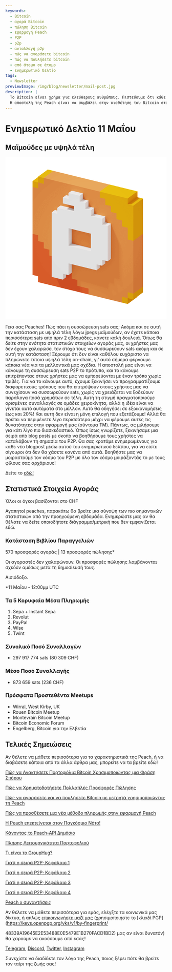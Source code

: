 ```yaml
---
keywords:
  - Bitcoin
  - αγορά Bitcoin
  - πώληση Bitcoin
  - εφαρμογή Peach
  - P2P
  - p2p
  - ανταλλαγή p2p
  - πώς να αγοράσετε bitcoin
  - πώς να πουλήσετε bitcoin
  - από άτομο σε άτομο
  - ενημερωτικό δελτίο
tags:
  - Newsletter
previewImage: /img/blog/newsletter/mail-post.jpg
description: |
  Το Bitcoin είναι χρήμα για ελεύθερους ανθρώπους. Πιστεύουμε ότι κάθε άνθρωπος έχει το δικαίωμα να επιλέγει με ποιο νόμισμα θα αποθηκεύσει τον πλούτο του, το αποτέλεσμα της εργασίας του, τον χρόνο και την ενέργειά του.
  Η αποστολή της Peach είναι να συμβάλει στην υιοθέτηση του Bitcoin στα χέρια του κόσμου.
---
```


# Ενημερωτικό Δελτίο 11 Μαΐου

## Μαϊμούδες με υψηλά τέλη

![peachy peach bitcoin gif](/img/blog/newsletter/gif-peach.gif)

Γεια σας Peaches!
Πώς πάει η συσσώρευση sats σας; Ακόμα και σε αυτή την κατάσταση με υψηλά τέλη λόγω jpegs μαϊμούδων, αν έχετε κάποια περισσότερα sats από πριν 2 εβδομάδες, κάνετε καλή δουλειά. Όπως θα δείτε στην ενότητα στατιστικών στοιχείων αγοράς μας, οι χρήστες μας δεν έχουν χαλαρώσει τον στόχο τους να συσσωρεύουν sats ακόμη και σε αυτή την κατάσταση!
Ξέρουμε ότι δεν είναι καθόλου ευχάριστο να πληρώνετε τέτοια υψηλά τέλη on-chain, γι' αυτό σήμερα φέρνουμε κάποια νέα για τα μελλοντικά μας σχέδια.
Η αποστολή μας είναι να κάνουμε τη συσσώρευση sats P2P το πρότυπο, και το κάνουμε επιτρέποντας στους χρήστες μας να εμπορεύονται με έναν τρόπο χωρίς τριβές.
Για να το κάνουμε αυτό, έχουμε ξεκινήσει να προγραμματίζουμε διαφορετικούς τρόπους που θα επιτρέψουν στους χρήστες μας να συνεχίσουν να συσσωρεύουν sats, χωρίς να χρειάζεται να ξοδεύουν παράλογα ποσά χρημάτων σε τέλη.
Αυτή τη στιγμή πραγματοποιούμε ορισμένες συναλλαγές σε ομάδες χειροκίνητα, αλλά η ιδέα είναι να γίνεται αυτό αυτόματα στο μέλλον. Αυτό θα οδηγήσει σε εξοικονομήσεις έως και 20%!
Και αυτή δεν είναι η μόνη επιλογή που εξετάζουμε! Αλλά θα πρέπει να περιμένετε λίγο περισσότερο μέχρι να φέρουμε αυτές τις δυνατότητες στην εφαρμογή μας (σύντομα TM).
Πάντως, ας μιλήσουμε για κάτι λίγο πιο διασκεδαστικό. Όπως ίσως γνωρίζετε, ξεκινήσαμε μια σειρά από blog posts με σκοπό να βοηθήσουμε τους χρήστες να καταλάβουν τη σημασία του P2P. Θα σας κρατάμε ενημερωμένους για κάθε νέο blogpost μέσω αυτού του ενημερωτικού δελτίου, για να είστε σίγουροι ότι δεν θα χάσετε κανένα από αυτά.
Βοηθήστε μας να μοιραστούμε τον κόσμο του P2P με όλο τον κόσμο μοιράζοντάς το με τους φίλους σας αρχάριους!

Δείτε το [εδώ!](https://peachbitcoin.com/el/blog/why-p2p-chapter-1/)

## Στατιστικά Στοιχεία Αγοράς

Όλοι οι όγκοι βασίζονται στο CHF

Αγαπητοί peaches, παρακάτω θα βρείτε μια σύνοψη των πιο σημαντικών στατιστικών από την προηγούμενη εβδομάδα. Ενημερώστε μας αν θα θέλατε να δείτε οποιοδήποτε διάγραμμα/μετρική που δεν εμφανίζεται εδώ.

### Κατάσταση Βιβλίου Παραγγελιών

570 προσφορές αγοράς | 13 προσφορές πώλησης*

Οι αγοραστές δεν χαλαρώνουν.
Οι προσφορές πώλησης λαμβάνονται σχεδόν αμέσως μετά τη δημοσίευσή τους.

Αισιόδοξο.

*11 Μαΐου - 12:00μμ UTC

### Τα 5 Κορυφαία Μέσα Πληρωμής

1. Sepa + Instant Sepa
2. Revolut
3. PayPal
4. Wise
5. Twint

### Συνολικό Ποσό Συναλλαγών

- 297 917 774 sats (80 309 CHF)

### Μέσο Ποσό Συναλλαγής

- 873 659 sats (236 CHF)

### Πρόσφατα Προστεθέντα Meetups

- Wirral, West Kirby, UK
- Rouen Bitcoin Meetup
- Montevráin Bitcoin Meetup
- Bitcoin Economic Forum
- Engelberg, Bitcoin για την Ελβετία

## Τελικές Σημειώσεις

Αν θέλετε να μάθετε περισσότερα για τα χαρακτηριστικά της Peach, ή να διαβάσετε κάποια από τα άλλα άρθρα μας, μπορείτε να τα βρείτε εδώ!

[Πώς να Ανακτήσετε Πορτοφόλια Bitcoin Χρησιμοποιώντας μια Φράση Σπόρου](https://peachbitcoin.com/el/blog/how-to-restore-peach-wallet/)

[Πώς να Χρηματοδοτήσετε Πολλαπλές Προσφορές Πώλησης](https://peachbitcoin.com/el/blog/funding-multiple-sell-offers/)

[Πώς να αγοράσετε και να πουλήσετε Bitcoin με μετρητά χρησιμοποιώντας τη Peach](https://peachbitcoin.com/el/blog/how-to-buy-and-sell-bitcoin-with-cash-using-peach/)

[Πώς να προσθέσετε μια νέα μέθοδο πληρωμής στην εφαρμογή Peach](https://peachbitcoin.com/el/blog/how-to-add-a-payment-method/)

[Η Peach επεκτείνεται στον Παγκόσμιο Νότο!](https://peachbitcoin.com/el/blog/peach-expands-to-the-global-south/)

[Κάνοντας το Peach-API Δημόσιο](https://peachbitcoin.com/el/blog/making-our-peach-api-public/)

[Πλήρης Λειτουργικότητα Πορτοφολιού](https://peachbitcoin.com/el/blog/full-wallet-functionality/)

[Τι είναι το GroupHug?](https://peachbitcoin.com/el/blog/group-hug/)

[Γιατί η σειρά P2P; Κεφάλαιο 1](https://peachbitcoin.com/el/blog/why-p2p-chapter-1/)

[Γιατί η σειρά P2P; Κεφάλαιο 2](https://peachbitcoin.com/el/blog/why-p2p-chapter-2/)

[Γιατί η σειρά P2P; Κεφάλαιο 3](https://peachbitcoin.com/el/blog/why-p2p-chapter-3-circular-economies/)

[Γιατί η σειρά P2P; Κεφάλαιο 4](https://peachbitcoin.com/el/blog/why-p2p-chapter-4-chains-of-trust/)

[Peach x συναντήσεις](https://peachbitcoin.com/el/blog/peach-for-meetups/)

Αν θέλετε να μάθετε περισσότερα για εμάς, ελέγξτε τα κοινωνικά μας δίκτυα, ή απλώς [επικοινωνήστε μαζί μας](mailto:hello@peachbitcoin.com) (χρησιμοποιήστε το [κλειδί PGP](https://keys.openpgp.org/vks/v1/by-fingerprint/

48339A19645E2E53488E0E5479E1B270FACD1BD2) μας αν είναι δυνατόν) θα χαρούμε να ακούσουμε από εσάς!

[Telegram](https://t.me/peachtopeach), [Discord](https://discord.gg/ypeHz3SW54), [Twitter](https://twitter.com/peachbitcoin), [Instagram](https://instagram.com/peachbitcoin)

Συνεχίστε να διαδίδετε τον λόγο της Peach, ποιος ξέρει πότε θα βρείτε τον ταίρι της ζωής σας!
